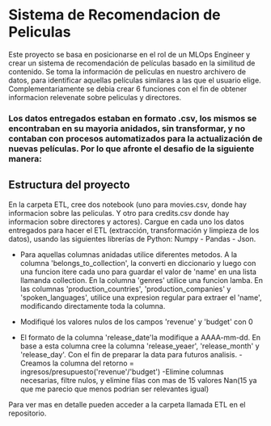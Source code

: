 # Sistema de Recomendacion de Peliculas

Este proyecto se basa en posicionarse en el rol de un MLOps Engineer y crear un sistema de recomendación de películas basado en la similitud de contenido. Se toma la información de películas en nuestro archivero de datos, para identificar aquellas películas similares a las que el usuario elige. Complementariamente se debia crear 6 funciones con el fin de obtener informacion relevenate sobre peliculas y directores.

### Los datos entregados estaban en formato .csv, los mismos se encontraban en su mayoria anidados, sin transformar, y no contaban con procesos automatizados para la actualización de nuevas películas. Por lo que afronte el desafio de la siguiente manera:

## Estructura del proyecto
En la carpeta ETL, cree dos notebook (uno para movies.csv, donde hay informacion sobre las peliculas. Y otro para credits.csv donde hay informacion sobre directores y actores). Cargue en cada uno los datos entregados para hacer el ETL (extracción, transformación y limpieza de los datos), usando las siguientes librerías de Python:
Numpy - Pandas - Json.

 - Para aquellas columnas anidadas utilice diferentes metodos. A la columna 'belongs_to_collection', la converti en diccionario y luego con una funcion itere cada uno para guardar el valor de 'name' en una lista llamanda collection.
En la columna 'genres' utilice una funcion lamba. En las columnas 'production_countries', 'production_companies' y 'spoken_languages', utilice una expresion regular para extraer el 'name', modificando directamente toda la columna.

- Modifiqué los valores nulos de los campos 'revenue' y 'budget' con 0
- El formato de la columna 'release_date'la modifique a  AAAA-mm-dd. En base a esta columna cree la columna 'release_yeaer', 'release_month' y 'release_day'. Con el fin de preparar la data para futuros analisis.
-Creamos la columna del retorno = ingresos/presupuesto('revenue'/'budget')
-Elimine columnas necesarias, filtre nulos, y elimine filas con mas de 15  valores Nan(15 ya que me parecio que menos podrian ser relevantes igual)

Para ver mas en detalle pueden acceder a la carpeta llamada ETL en el repositorio.

